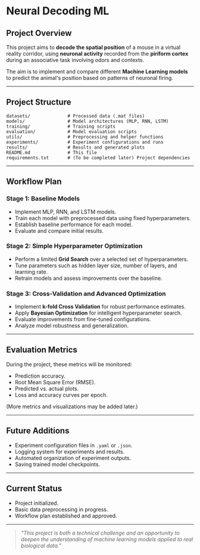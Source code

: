 # Neural Decoding ML

## Project Overview
This project aims to **decode the spatial position** of a mouse in a virtual reality corridor, using **neuronal activity** recorded from the **piriform cortex** during an associative task involving odors and contexts.

The aim is to implement and compare different **Machine Learning models** to predict the animal's position based on patterns of neuronal firing.

---

## Project Structure
```plaintext
datasets/              # Processed data (.mat files)
models/                # Model architectures (MLP, RNN, LSTM)
training/              # Training scripts
evaluation/            # Model evaluation scripts
utils/                 # Preprocessing and helper functions
experiments/           # Experiment configurations and runs
results/               # Results and generated plots
README.md              # This file
requirements.txt       # (To be completed later) Project dependencies
```

---

## Workflow Plan

### Stage 1: Baseline Models
- Implement MLP, RNN, and LSTM models.
- Train each model with preprocessed data using fixed hyperparameters.
- Establish baseline performance for each model.
- Evaluate and compare initial results.

### Stage 2: Simple Hyperparameter Optimization
- Perform a limited **Grid Search** over a selected set of hyperparameters.
- Tune parameters such as hidden layer size, number of layers, and learning rate.
- Retrain models and assess improvements over the baseline.

### Stage 3: Cross-Validation and Advanced Optimization
- Implement **k-fold Cross Validation** for robust performance estimates.
- Apply **Bayesian Optimization** for intelligent hyperparameter search.
- Evaluate improvements from fine-tuned configurations.
- Analyze model robustness and generalization.

---

## Evaluation Metrics
During the project, these metrics will be monitored:
- Prediction accuracy.
- Root Mean Square Error (RMSE).
- Predicted vs. actual plots.
- Loss and accuracy curves per epoch.

(More metrics and visualizations may be added later.)

---

## Future Additions
- Experiment configuration files in `.yaml` or `.json`.
- Logging system for experiments and results.
- Automated organization of experiment outputs.
- Saving trained model checkpoints.

---

## Current Status
- Project initialized.
- Basic data preprocessing in progress.
- Workflow plan established and approved.

---

> _"This project is both a technical challenge and an opportunity to deepen the understanding of machine learning models applied to real biological data."_